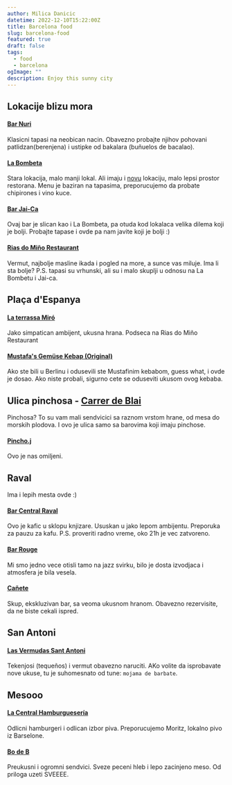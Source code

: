 ```yaml
---
author: Milica Danicic
datetime: 2022-12-10T15:22:00Z
title: Barcelona food
slug: barcelona-food
featured: true
draft: false
tags:
  - food
  - barcelona
ogImage: ""
description: Enjoy this sunny city
---
```


## Lokacije blizu mora

#### [Bar Nuri](https://maps.app.goo.gl/Pb7qJwysNWej7SoRA)

Klasicni tapasi na neobican nacin. Obavezno probajte njihov pohovani patlidzan(berenjena) i ustipke od bakalara (buñuelos de bacalao).

#### [La Bombeta](https://maps.app.goo.gl/8wcm6rwu8kNqtojU9)

Stara lokacija, malo manji lokal. Ali imaju i [novu](https://maps.app.goo.gl/qdJ4zBNvBsxzMSVK7) lokaciju, malo lepsi prostor restorana.
Menu je baziran na tapasima, preporucujemo da probate chipirones i vino kuce.

#### [Bar Jai-Ca](https://goo.gl/maps/CYSCeTBgxm4rzuaEA)

Ovaj bar je slican kao i La Bombeta, pa otuda kod lokalaca velika dilema koji je bolji. Probajte tapase i ovde pa nam javite koji je bolji :)

#### [Rias do Miño Restaurant ](https://goo.gl/maps/QKbEmV7KaJKDp3TN8)

Vermut, najbolje masline ikada i pogled na more, a sunce vas miluje. Ima li sta bolje?
P.S. tapasi su vrhunski, ali su i malo skuplji u odnosu na La Bombetu i Jai-ca.

## Plaça d'Espanya

#### [La terrassa Miró](https://goo.gl/maps/SfATzST5auBfsf9g6)

Jako simpatican ambijent, ukusna hrana. Podseca na Rias do Miño Restaurant

#### [Mustafa's Gemüse Kebap (Original)](https://goo.gl/maps/PSPLZtCMMTD885FFA)

Ako ste bili u Berlinu i odusevili ste Mustafinim kebabom, guess what, i ovde je dosao. Ako niste probali, sigurno cete se oduseviti ukusom ovog kebaba.

## Ulica pinchosa - [Carrer de Blai](https://goo.gl/maps/7dzH1eAAibspN2pJ9)

Pinchosa? To su vam mali sendvicici sa raznom vrstom hrane, od mesa do morskih plodova. I ovo je ulica samo sa barovima koji imaju pinchose.

#### [Pincho.j](https://goo.gl/maps/B3ieNy82AknSLwfDA)

Ovo je nas omiljeni.

## Raval

Ima i lepih mesta ovde :)

#### [Bar Central Raval](https://goo.gl/maps/G6NBQR6yUbmuTJY47)

Ovo je kafic u sklopu knjizare. Ususkan u jako lepom ambijentu. Preporuka za pauzu za kafu. P.S. proveriti radno vreme, oko 21h je vec zatvoreno.

#### [Bar Rouge](https://goo.gl/maps/k7KrfQAPbFTVm2829)

Mi smo jedno vece otisli tamo na jazz svirku, bilo je dosta izvodjaca i atmosfera je bila vesela.

#### [Cañete](https://goo.gl/maps/LgcVCuLS9dhkAQd1A)

Skup, ekskluzivan bar, sa veoma ukusnom hranom. Obavezno rezervisite, da ne biste cekali ispred.

## San Antoni

#### [Las Vermudas Sant Antoni](https://goo.gl/maps/a2gCxuiCB1Etzu2o6)

Tekenjosi (tequeños) i vermut obavezno naruciti. AKo volite da isprobavate nove ukuse, tu je suhomesnato od tune: `mojama de barbate`.

## Mesooo

#### [La Central Hamburguesería](https://goo.gl/maps/zx1RC95YGfEWoHUt8)

Odlicni hamburgeri i odlican izbor piva. Preporucujemo Moritz, lokalno pivo iz Barselone.

#### [Bo de B](https://goo.gl/maps/y5xRaSvh2vWGA1xV8)

Preukusni i ogromni sendvici. Sveze peceni hleb i lepo zacinjeno meso. Od priloga uzeti SVEEEE.
